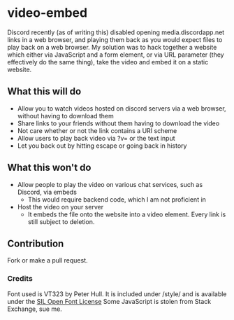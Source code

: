 # video-embed

Discord recently (as of writing this) disabled opening media.discordapp.net links in a web browser, and playing them back as you would expect files to play back on a web browser. My solution was to hack together a website which either via JavaScript and a form element, or via URL parameter (they effectively do the same thing), take the video and embed it on a static website.

## What this will do
* Allow you to watch videos hosted on discord servers via a web browser, without having to download them
* Share links to your friends without them having to download the video
* Not care whether or not the link contains a URI scheme
* Allow users to play back video via ?v=<URL> or the text input
* Let you back out by hitting escape or going back in history


## What this won't do
* Allow people to play the video on various chat services, such as Discord, via embeds
  * This would require backend code, which I am not proficient in
* Host the video on your server
  * It embeds the file onto the website into a video element. Every link is still subject to deletion.
  
  
## Contribution
Fork or make a pull request.

### Credits
Font used is VT323 by Peter Hull. It is included under /style/ and is available under the [SIL Open Font License](https://scripts.sil.org/cms/scripts/page.php?site_id=nrsi&id=ofl)
Some JavaScript is stolen from Stack Exchange, sue me.
